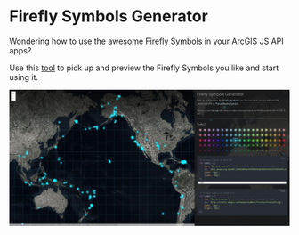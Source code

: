 # Firefly Symbols Generator

Wondering how to use the awesome [Firefly Symbols](https://www.esri.com/arcgis-blog/products/arcgis-living-atlas/mapping/whats-new-in-arcgis-online-firefly/) in your ArcGIS JS API apps?

Use this [tool](http://vannizhang.github.io/firefly-symbols-generator/dist) to pick up and preview the Firefly Symbols you like and start using it.

![screenshot](./src/static/screenshot.png)